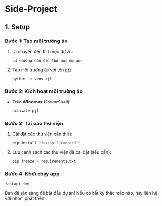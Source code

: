 # Side-Project

## 1. Setup

### **Bước 1: Tạo môi trường ảo**
1. Di chuyển đến thư mục dự án:
   ```bash
   cd <đường dẫn đến thư mục dự án>
   ```
2. Tạo môi trường ảo với tên `pj1`:
   ```bash
   python -m venv pj1
   ```

### **Bước 2: Kích hoạt môi trường ảo**
- Trên **Windows** (PowerShell):
  ```bash
  activate pj1
  ```

### **Bước 3: Tải các thư viện**
1. Cài đặt các thư viện cần thiết:
   ```bash
   pip install "fastapi[standard]"
   ```

2. Lưu danh sách các thư viện đã cài đặt (nếu cần):
   ```bash
   pip freeze > requirements.txt
   ```

### **Bước 4: Khởi chạy app**
   ```bash
   fastapi dev
   ```

Bạn đã sẵn sàng để bắt đầu dự án! Nếu có bất kỳ thắc mắc nào, hãy liên hệ với nhóm phát triển.